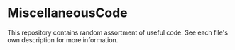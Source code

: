 MiscellaneousCode
=================

This repository contains random assortment of useful code.  See each file's own description for more information.
